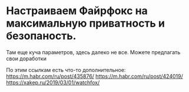 # Настраиваем Файрфокс на максимальную приватность и безопаность. 
Там еще куча параметров, здесь далеко не все. Можете предлагать свои доработки

По этим ссылкам есть что-то дополнительное: 
https://m.habr.com/ru/post/435876/
https://m.habr.com/ru/post/424019/
https://xakep.ru/2019/03/01/watchfox/
